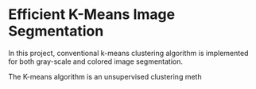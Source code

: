 # Efficient K-Means Image Segmentation

In this project, conventional k-means clustering algorithm is implemented for both gray-scale and colored image segmentation.

The K-means algorithm is an unsupervised clustering meth